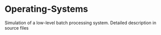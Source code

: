 # Operating-Systems
Simulation of a low-level batch processing system.
Detailed description in source files
